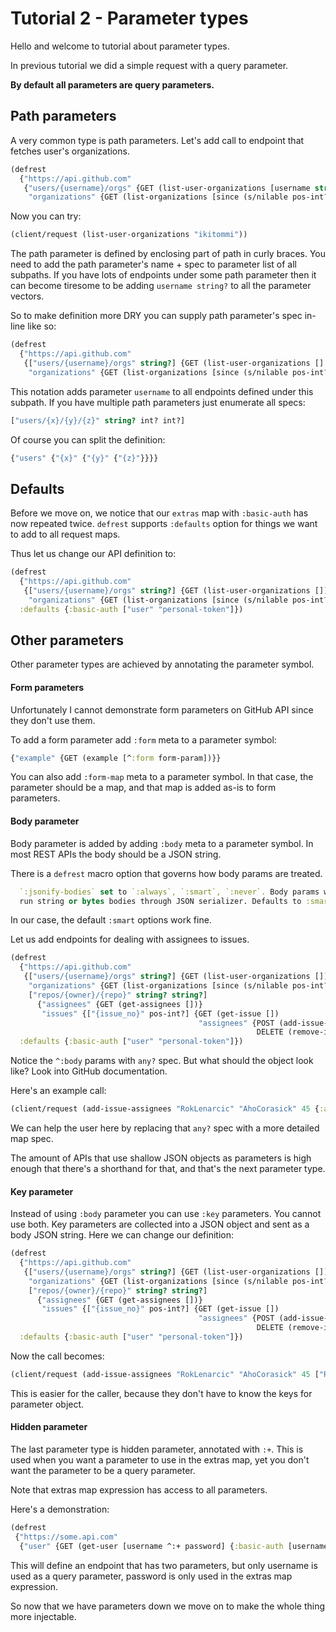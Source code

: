 # Tutorial 2 - Parameter types

Hello and welcome to tutorial about parameter types.

In previous tutorial we did a simple request with a query parameter.

**By default all parameters are query parameters.**

## Path parameters

A very common type is path parameters. Let's add call to endpoint that fetches user's organizations.

```clojure
(defrest
  {"https://api.github.com"
   {"users/{username}/orgs" {GET (list-user-organizations [username string?] {:basic-auth ["user" "personal-token"]})}
    "organizations" {GET (list-organizations [since (s/nilable pos-int?)] {:basic-auth ["user" "personal-token"]})}}})
```

Now you can try:

```clojure
(client/request (list-user-organizations "ikitommi"))
```

The path parameter is defined by enclosing part of path in curly braces. You need to add the path parameter's name + spec to parameter list of
all subpaths. If you have lots of endpoints under some path parameter then it can become tiresome to be adding `username string?` to all the parameter vectors.

So to make definition more DRY you can supply path parameter's spec in-line like so:

```clojure
(defrest
  {"https://api.github.com"
   {["users/{username}/orgs" string?] {GET (list-user-organizations [] {:basic-auth ["user" "personal-token"]})}
    "organizations" {GET (list-organizations [since (s/nilable pos-int?)] {:basic-auth ["user" "personal-token"]})}}})
```

This notation adds parameter `username` to all endpoints defined under this subpath. If you have multiple path parameters just enumerate all specs:

```clojure
["users/{x}/{y}/{z}" string? int? int?]
``` 

Of course you can split the definition:

```clojure
{"users" {"{x}" {"{y}" {"{z}"}}}}
```

## Defaults

Before we move on, we notice that our `extras` map with `:basic-auth` has now repeated twice. `defrest` supports `:defaults` option
for things we want to add to all request maps.

Thus let us change our API definition to:

```clojure
(defrest
  {"https://api.github.com"
   {["users/{username}/orgs" string?] {GET (list-user-organizations [])}
    "organizations" {GET (list-organizations [since (s/nilable pos-int?)])}}}
  :defaults {:basic-auth ["user" "personal-token"]})
```

## Other parameters

Other parameter types are achieved by annotating the parameter symbol.

#### Form parameters

Unfortunately I cannot demonstrate form parameters on GitHub API since they don't
use them.

To add a form parameter add `:form` meta to a parameter symbol:

```clojure
{"example" {GET (example [^:form form-param])}}
```

You can also add `:form-map` meta to a parameter symbol. In that case, the parameter should be a map,
and that map is added as-is to form parameters.

#### Body parameter

Body parameter is added by adding `:body` meta to a parameter symbol. In most REST APIs the body should be a JSON string.

There is a `defrest` macro option that governs how body params are treated.

```clojure
  `:jsonify-bodies` set to `:always`, `:smart`, `:never`. Body params will be ran through serializer if set to `:always`. Option `:smart` will not
  run string or bytes bodies through JSON serializer. Defaults to :smart.
```

In our case, the default `:smart` options work fine.

Let us add endpoints for dealing with assignees to issues. 

```clojure
(defrest
  {"https://api.github.com"
   {["users/{username}/orgs" string?] {GET (list-user-organizations [])}
    "organizations" {GET (list-organizations [since (s/nilable pos-int?)])}
    ["repos/{owner}/{repo}" string? string?]
      {"assignees" {GET (get-assignees [])}
       "issues" {["{issue_no}" pos-int?] {GET (get-issue [])
                                          "assignees" {POST (add-issue-assignees [^:body assignees any?])
                                                       DELETE (remove-issue-assignees [^:body assignees any?])}}}}}}
  :defaults {:basic-auth ["user" "personal-token"]})
```

Notice the `^:body` params with `any?` spec. But what should the object look like? Look into GitHub documentation.

Here's an example call:

```clojure
(client/request (add-issue-assignees "RokLenarcic" "AhoCorasick" 45 {:assignees ["RokLenarcic"]}))
```

We can help the user here by replacing that `any?` spec with a more detailed map spec.

The amount of APIs that use shallow JSON objects as parameters is high enough that there's a shorthand for that,
and that's the next parameter type.

#### Key parameter

Instead of using `:body` parameter you can use `:key` parameters. You cannot use both. Key parameters are
collected into a JSON object and sent as a body JSON string. Here we can change our definition:

```clojure
(defrest
  {"https://api.github.com"
   {["users/{username}/orgs" string?] {GET (list-user-organizations [])}
    "organizations" {GET (list-organizations [since (s/nilable pos-int?)])}
    ["repos/{owner}/{repo}" string? string?]
      {"assignees" {GET (get-assignees [])}
       "issues" {["{issue_no}" pos-int?] {GET (get-issue [])
                                          "assignees" {POST (add-issue-assignees [^:key assignees (s/coll-of string?)])
                                                       DELETE (remove-issue-assignees [^:key assignees (s/coll-of string?)])}}}}}}
  :defaults {:basic-auth ["user" "personal-token"]})
```

Now the call becomes:

```clojure
(client/request (add-issue-assignees "RokLenarcic" "AhoCorasick" 45 ["RokLenarcic"]))
```

This is easier for the caller, because they don't have to know the keys for parameter object.

#### Hidden parameter

The last parameter type is hidden parameter, annotated with `:+`. 
This is used when you want a parameter to use in the extras map,
yet you don't want the parameter to be a query parameter.

Note that extras map expression has access to all parameters.

Here's a demonstration:

```clojure
(defrest
 {"https://some.api.com"
  {"user" {GET (get-user [username ^:+ password] {:basic-auth [username password]})}}})
```

This will define an endpoint that has two parameters, but only username is used as a query parameter, 
password is only used in the extras map expression.

So now that we have parameters down we move on to make the whole thing more injectable.
